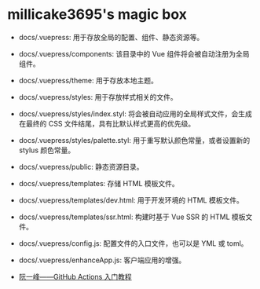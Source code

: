 # millicake3695's magic box

- docs/.vuepress: 用于存放全局的配置、组件、静态资源等。

- docs/.vuepress/components: 该目录中的 Vue 组件将会被自动注册为全局组件。

- docs/.vuepress/theme: 用于存放本地主题。

- docs/.vuepress/styles: 用于存放样式相关的文件。

- docs/.vuepress/styles/index.styl: 将会被自动应用的全局样式文件，会生成在最终的 CSS 文件结尾，具有比默认样式更高的优先级。

- docs/.vuepress/styles/palette.styl: 用于重写默认颜色常量，或者设置新的 stylus 颜色常量。

- docs/.vuepress/public: 静态资源目录。

- docs/.vuepress/templates: 存储 HTML 模板文件。

- docs/.vuepress/templates/dev.html: 用于开发环境的 HTML 模板文件。

- docs/.vuepress/templates/ssr.html: 构建时基于 Vue SSR 的 HTML 模板文件。

- docs/.vuepress/config.js: 配置文件的入口文件，也可以是 YML 或 toml。

- docs/.vuepress/enhanceApp.js: 客户端应用的增强。


- [阮一峰——GitHub Actions 入门教程](https://www.ruanyifeng.com/blog/2019/09/getting-started-with-github-actions.html)
